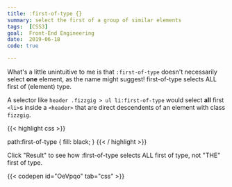 ```yaml
---
title: :first-of-type {}
summary: select the first of a group of similar elements
tags:  [CSS3]
goal:  Front-End Engineering
date:  2019-06-18
code: true

---
```


What's a little unintuitive to me is that `:first-of-type` doesn't necessarily
select **one** element, as the name might suggest! first-of-type selects ALL first of (element) type.

A selector like `header .fizzgig > ul li:first-of-type` would select
**all** first `<li>`s inside a `<header>` that are direct descendents of
  an element with class `fizzgig`.

{{< highlight css >}}

path:first-of-type {
  fill: black;
}
{{< / highlight >}}

Click "Result" to see how :first-of-type selects ALL first of type, not "THE" first of type.

{{< codepen id="OeVpqo" tab="css" >}}
